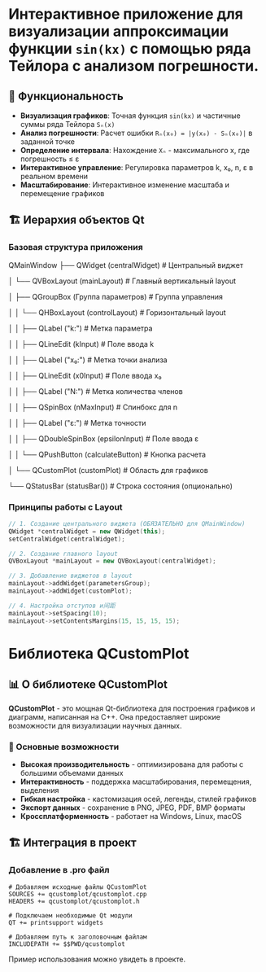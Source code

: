 # Интерактивное приложение для визуализации аппроксимации функции `sin(kx)` с помощью ряда Тейлора с анализом погрешности.

## 🎯 Функциональность

- **Визуализация графиков**: Точная функция `sin(kx)` и частичные суммы ряда Тейлора `Sₙ(x)`
- **Анализ погрешности**: Расчет ошибки `Rₙ(x₀) = |y(x₀) - Sₙ(x₀)|` в заданной точке
- **Определение интервала**: Нахождение `Xₙ` - максимального x, где погрешность ≤ ε
- **Интерактивное управление**: Регулировка параметров k, x₀, n, ε в реальном времени
- **Масштабирование**: Интерактивное изменение масштаба и перемещение графиков

## 🏗️ Иерархия объектов Qt

### Базовая структура приложения
QMainWindow
├── QWidget (centralWidget) # Центральный виджет

│ └── QVBoxLayout (mainLayout) # Главный вертикальный layout

│ ├── QGroupBox (Группа параметров) # Группа управления

│ │ └── QHBoxLayout (controlLayout) # Горизонтальный layout

│ │ ├── QLabel ("k:") # Метка параметра

│ │ ├── QLineEdit (kInput) # Поле ввода k

│ │ ├── QLabel ("x₀:") # Метка точки анализа

│ │ ├── QLineEdit (x0Input) # Поле ввода x₀

│ │ ├── QLabel ("N:") # Метка количества членов

│ │ ├── QSpinBox (nMaxInput) # Спинбокс для n

│ │ ├── QLabel ("ε:") # Метка точности

│ │ ├── QDoubleSpinBox (epsilonInput) # Поле ввода ε

│ │ └── QPushButton (calculateButton) # Кнопка расчета

│ └── QCustomPlot (customPlot) # Область для графиков

└── QStatusBar (statusBar()) # Строка состояния (опционально)

### Принципы работы с Layout

```cpp
// 1. Создание центрального виджета (ОБЯЗАТЕЛЬНО для QMainWindow)
QWidget *centralWidget = new QWidget(this);
setCentralWidget(centralWidget);

// 2. Создание главного layout
QVBoxLayout *mainLayout = new QVBoxLayout(centralWidget);

// 3. Добавление виджетов в layout
mainLayout->addWidget(parametersGroup);
mainLayout->addWidget(customPlot);

// 4. Настройка отступов и间距
mainLayout->setSpacing(10);
mainLayout->setContentsMargins(15, 15, 15, 15);
```

# Библиотека QCustomPlot

## 📊 О библиотеке QCustomPlot

**QCustomPlot** - это мощная Qt-библиотека для построения графиков и диаграмм, написанная на C++. Она предоставляет широкие возможности для визуализации научных данных.

### 🔧 Основные возможности

- **Высокая производительность** - оптимизирована для работы с большими объемами данных
- **Интерактивность** - поддержка масштабирования, перемещения, выделения
- **Гибкая настройка** - кастомизация осей, легенды, стилей графиков
- **Экспорт данных** - сохранение в PNG, JPEG, PDF, BMP форматы
- **Кроссплатформенность** - работает на Windows, Linux, macOS

## 🏗️ Интеграция в проект

### Добавление в .pro файл

```qmake
# Добавляем исходные файлы QCustomPlot
SOURCES += qcustomplot/qcustomplot.cpp
HEADERS += qcustomplot/qcustomplot.h

# Подключаем необходимые Qt модули
QT += printsupport widgets

# Добавляем путь к заголовочным файлам
INCLUDEPATH += $$PWD/qcustomplot
```

Пример использования можно увидеть в проекте.
